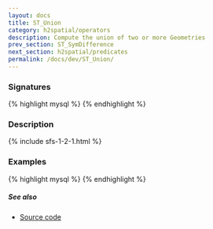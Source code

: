 ```yaml
---
layout: docs
title: ST_Union
category: h2spatial/operators
description: Compute the union of two or more Geometries
prev_section: ST_SymDifference
next_section: h2spatial/predicates
permalink: /docs/dev/ST_Union/
---
```


### Signatures

{% highlight mysql %}
{% endhighlight %}

### Description



{% include sfs-1-2-1.html %}

### Examples

{% highlight mysql %}
{% endhighlight %}

##### See also

* <a href="https://github.com/irstv/H2GIS/blob/master/h2spatial/src/main/java/org/h2gis/h2spatial/internal/function/spatial/operators/ST_Union.java" target="_blank">Source code</a>
